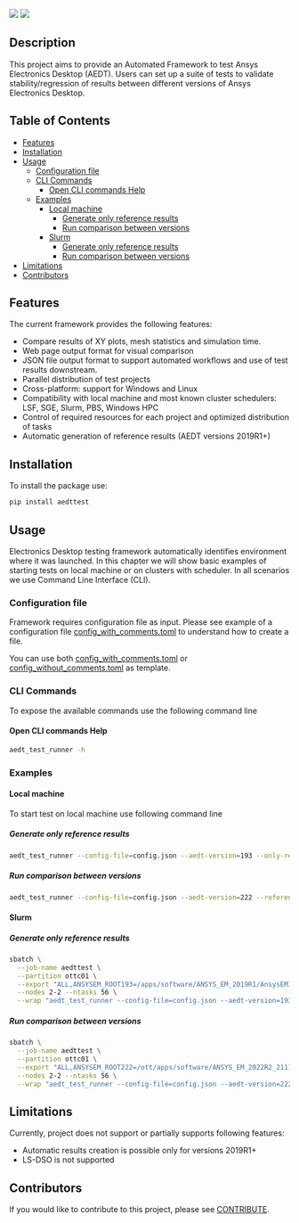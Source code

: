 [![](https://img.shields.io/pypi/v/aedttest.svg)](https://pypi.python.org/pypi/aedttest/)
[![](https://img.shields.io/pypi/pyversions/aedttest.svg)](https://pypi.python.org/pypi/aedttest/)

    
## Description
This project aims to provide an Automated Framework to test Ansys Electronics Desktop (AEDT). 
Users can set up a suite of tests to validate stability/regression of results between 
different versions of Ansys Electronics Desktop.


## Table of Contents

<!-- toc -->

- [Features](#features)
- [Installation](#installation)
- [Usage](#usage)
  * [Configuration file](#configuration-file)
  * [CLI Commands](#cli-commands)
    + [Open CLI commands Help](#open-cli-commands-help)
  * [Examples](#examples)
    + [Local machine](#local-machine)
      - [Generate only reference results](#generate-only-reference-results)
      - [Run comparison between versions](#run-comparison-between-versions)
    + [Slurm](#slurm)
      - [Generate only reference results](#generate-only-reference-results-1)
      - [Run comparison between versions](#run-comparison-between-versions-1)
- [Limitations](#limitations)
- [Contributors](#contributors)

<!-- tocstop -->

## Features
The current framework provides the following features:
* Compare results of XY plots, mesh statistics and simulation time.
* Web page output format for visual comparison
* JSON file output format to support automated workflows and use of test results downstream.
* Parallel distribution of test projects
* Cross-platform: support for Windows and Linux
* Compatibility with local machine and most known cluster schedulers: 
  LSF, SGE, Slurm, PBS, Windows HPC
* Control of required resources for each project and optimized distribution of tasks
* Automatic generation of reference results (AEDT versions 2019R1+)

## Installation
To install the package use:
```bash
pip install aedttest
```

## Usage
Electronics Desktop testing framework automatically identifies environment where it was launched. In this chapter we 
will show basic examples of starting tests on local machine or on clusters with scheduler. In all scenarios we use 
Command Line Interface (CLI).

### Configuration file
Framework requires configuration file as input. Please see example of a configuration file 
[config_with_comments.toml][1] to understand how to create a file.  

You can use both [config_with_comments.toml][1] or [config_without_comments.toml][2] as template.

[1]: examples/configs/config_with_comments.toml
[2]: examples/configs/config_without_comments.toml

### CLI Commands
To expose the available commands use the following command line

#### Open CLI commands Help
```bash
aedt_test_runner -h
```

### Examples

#### Local machine
To start test on local machine use following command line

##### Generate only reference results
```bash
aedt_test_runner --config-file=config.json --aedt-version=193 --only-reference
```

##### Run comparison between versions
```bash
aedt_test_runner --config-file=config.json --aedt-version=222 --reference-file=input/reference_results.json
```

#### Slurm
##### Generate only reference results
```bash
sbatch \
  --job-name aedttest \
  --partition ottc01 \
  --export "ALL,ANSYSEM_ROOT193=/apps/software/ANSYS_EM_2019R1/AnsysEM19.3/Linux64,ANS_NODEPCHECK=1" \
  --nodes 2-2 --ntasks 56 \
  --wrap "aedt_test_runner --config-file=config.json --aedt-version=193 --only-reference"
```

##### Run comparison between versions
```bash
sbatch \
  --job-name aedttest \
  --partition ottc01 \
  --export "ALL,ANSYSEM_ROOT222=/ott/apps/software/ANSYS_EM_2022R2_211129/v222/Linux64,ANS_NODEPCHECK=1" \
  --nodes 2-2 --ntasks 56 \
  --wrap "aedt_test_runner --config-file=config.json --aedt-version=222 --reference-file=~/reference_results.json"
```

## Limitations
Currently, project does not support or partially supports following features:
* Automatic results creation is possible only for versions 2019R1+
* LS-DSO is not supported

## Contributors
If you would like to contribute to this project, please see [CONTRIBUTE](docs/CONTRIBUTE.md).
